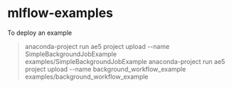 # mlflow-examples


To deploy an example

> anaconda-project run ae5 project upload --name SimpleBackgroundJobExample examples/SimpleBackgroundJobExample
> anaconda-project run ae5 project upload --name background_workflow_example examples/background_workflow_example

